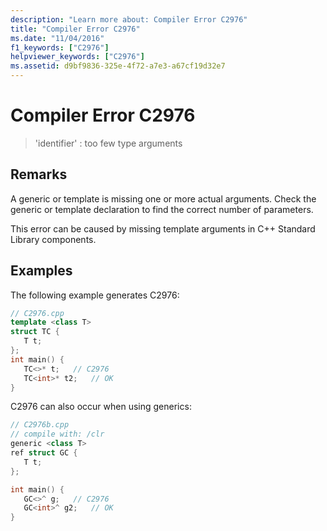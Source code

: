 ```yaml
---
description: "Learn more about: Compiler Error C2976"
title: "Compiler Error C2976"
ms.date: "11/04/2016"
f1_keywords: ["C2976"]
helpviewer_keywords: ["C2976"]
ms.assetid: d9bf9836-325e-4f72-a7e3-a67cf19d32e7
---
```

# Compiler Error C2976

> 'identifier' : too few type arguments

## Remarks

A generic or template is missing one or more actual arguments. Check the generic or template declaration to find the correct number of parameters.

This error can be caused by missing template arguments in C++ Standard Library components.

## Examples

The following example generates C2976:

```cpp
// C2976.cpp
template <class T>
struct TC {
   T t;
};
int main() {
   TC<>* t;   // C2976
   TC<int>* t2;   // OK
}
```

C2976 can also occur when using generics:

```cpp
// C2976b.cpp
// compile with: /clr
generic <class T>
ref struct GC {
   T t;
};

int main() {
   GC<>^ g;   // C2976
   GC<int>^ g2;   // OK
}
```
